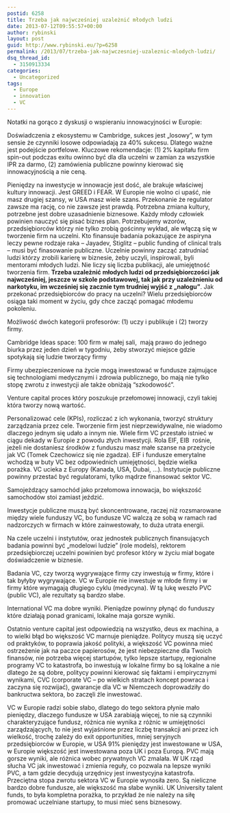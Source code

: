 ```yaml
---
postid: 6258
title: Trzeba jak najwcześniej uzależnić młodych ludzi
date: 2013-07-12T09:55:57+00:00
author: rybinski
layout: post
guid: http://www.rybinski.eu/?p=6258
permalink: /2013/07/trzeba-jak-najwczesniej-uzaleznic-mlodych-ludzi/
dsq_thread_id:
  - 3150913334
categories:
  - Uncategorized
tags:
  - Europe
  - innovation
  - VC
---
```

Notatki na gorąco z dyskusji o wspieraniu innowacyjności w Europie:

Doświadczenia z ekosystemu w Cambridge, sukces jest „losowy”, w tym sensie że czynniki losowe odpowiadają za 40% sukcesu. Dlatego ważne jest podejście portfelowe. Kluczowe rekomendacje: (1) 2% kapitału firm spin-out podczas exitu owinno być dla dla uczelni w zamian za wszystkie IPR za darmo, (2) zamówienia publiczne powinny kierować się innowacyjnością a nie ceną.

<!--more-->

Pieniędzy na inwestycje w innowacje jest dość, ale brakuje właściwej kultury innowacji. Jest GREED i FEAR. W Europie nie wolno ci upaść, nie masz drugiej szansy, w USA masz wiele szans. Przekonanie że regulator zawsze ma rację, co nie zawsze jest prawdą. Potrzebna zmiana kultury, potrzebne jest dobre uzasadnienie biznesowe. Każdy młody człowiek powinien nauczyć się pisać biznes plan. Potrzebujemy wzorów, przedsiębiorców którzy nie tylko zrobią gościnny wykład, ale włączą się w tworzenie firm na uczelni. Kto finansuje badania pokazujące że aspiryna leczy pewne rodzaje raka – Jayadev, Stiglitz – public funding of clinical trals – musi być finasowanie publiczne. Uczelnie powinny zacząć zatrudniać ludzi którzy zrobili karierę w biznesie, żeby uczyli, inspirowali, byli mentorami młodych ludzi. Nie liczy się liczba publikacji, ale umiejętność tworzenia firm. **Trzeba uzależnić młodych ludzi od przedsiębiorczości jak najwcześniej, jeszcze w szkole podstawowej, tak jak przy uzależnieniu od narkotyku, im wcześniej się zacznie tym trudniej wyjść z „nałogu”**. Jak przekonać przedsiębiorców do pracy na uczelni? Wielu przedsiębiorców osiąga taki moment w życiu, gdy chce zacząć pomagać młodemu pokoleniu.

Możliwość dwóch kategorii profesorów: (1) uczy i publikuje i (2) tworzy firmy.

Cambridge Ideas space: 100 firm w małej sali,  mają prawo do jednego biurka przez jeden dzień w tygodniu, żeby stworzyć miejsce gdzie spotykają się ludzie tworzący firmy

Firmy ubezpieczeniowe na życie mogą inwestować w fundusze zajmujące się technologiami medycznymi i zdrowia publicznego, bo mają nie tylko stopę zwrotu z inwestycji ale także obniżają “szkodowość”.

Venture capital proces który poszukuje przełomowej innowacji, czyli takiej która tworzy nową wartość.

Personalizować cele (KPIs), rozliczać z ich wykonania, tworzyć struktury zarządzania przez cele. Tworzenie firm jest nieprzewidywalne, nie wiadomo dlaczego jednym się udało a innym nie. Wiele firm VC przestało istnieć w ciągu dekady w Europie z powodu złych inwestycji. Rola EIF, EIB  rośnie, jeżeli nie dostaniesz środków z funduszu masz małe szanse na przeżycie jak VC (Tomek Czechowicz się nie zgadza). EIF i fundusze emerytalne wchodzą w buty VC bez odpowiednich umiejętności, będzie wielka porażka. VC ucieka z Europy (Kanada, USA, Dubai, …). Instytucje publiczne powinny przestać być regulatorami, tylko mądrze finansować sektor VC.

Samojeżdzący samochód jako przełomowa innowacja, bo większość samochodów stoi zamiast jeździć.

Inwestycje publiczne muszą być skoncentrowane, raczej niż rozsmarowane między wiele funduszy VC, bo fundusze VC walczą ze sobą w ramach rad nadzorczych w firmach w które zainwestowały, to duża utrata energii.

Na czele uczelni i instytutów, oraz jednostek publicznych finansujących badania powinni być „modelowi ludzie” (role models), rektorem przedsiębiorczej uczelni powinien być profesor który w życiu miał bogate doświadczenie w biznesie.

Badania VC, czy tworzą wygrywające firmy czy inwestują w firmy, które i tak byłyby wygrywające. VC w Europie nie inwestuje w młode firmy i w firmy które wymagają długiego cyklu (medycyna). W tą lukę weszło PVC (public VC), ale rezultaty są bardzo słabe.

International VC ma dobre wyniki. Pieniądze powinny płynąć do funduszy które działają ponad granicami, lokalne maja gorsze wyniki.

Ostatnio venture capital jest odpowiedzią na wszystko, deus ex machina, a to wielki błąd bo większość VC marnuje pieniądze. Politycy muszą się uczyć od praktyków, to poprawia jakość polityki, a większość VC powinna mieć ostrzeżenie jak na paczce papierosów, że jest niebezpieczne dla Twoich finansów, nie potrzeba więcej startupów, tylko lepsze startupy, regionalne programy VC to katastrofa, bo inwestują w lokalne firmy bo są lokalne a nie dlatego że są dobre, politycy powinni kierować się faktami i empirycznymi wynikami, CVC (corporate VC – po wielkich stratach koncept powraca i zaczyna się rozwijać), gwarancje dla VC w Niemczech doprowadziły do bankructwa sektora, bo zaczęli źle inwestować.

VC w Europie radzi sobie słabo, dlatego do tego sektora płynie mało pieniędzy, dlaczego fundusze w USA zarabiają więcej, to nie są czynniki charakteryzujące fundusz, różnica nie wynika z różnic w umiejętności zarządzających, to nie jest wyjaśnione przez liczbę transakcji ani przez ich wielkość, trochę zależy do exit opportunities, mniej seryjnych przedsiębiorców w Europie, w USA 91% pieniędzy jest inwestowane w USA, w Europie większość jest inwestowana poza UK i poza Europą. PVC mają gorsze wyniki, ale różnica wobec prywatnych VC zmalała. W UK rząd słucha VC jak inwestować i zmienia reguły, co pozwala na lepsze wyniki  PVC, a tam gdzie decydują urzędnicy jest inwestycyjna katastrofa. Przeciętna stopa zwrotu sektora VC w Europie wynosiła zero. Są nieliczne bardzo dobre fundusze, ale większość ma słabe wyniki. UK University talent funds, to była kompletna porażka, to przykład że nie należy na siłę promować uczelniane startupy, to musi mieć sens biznesowy.
